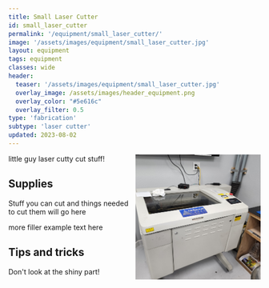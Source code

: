 ```yaml
---
title: Small Laser Cutter
id: small_laser_cutter
permalink: '/equipment/small_laser_cutter/'
image: '/assets/images/equipment/small_laser_cutter.jpg'
layout: equipment
tags: equipment
classes: wide
header:
  teaser: '/assets/images/equipment/small_laser_cutter.jpg'
  overlay_image: /assets/images/header_equipment.png
  overlay_color: "#5e616c"
  overlay_filter: 0.5
type: 'fabrication'
subtype: 'laser cutter'
updated: 2023-08-02
---
```

<img align="right" width="250" height="250" src="/assets/images/equipment/small_laser_cutter.jpg">

little guy laser cutty cut stuff!

## Supplies
Stuff you can cut and things needed to cut them will go here

more filler example text here

## Tips and tricks
Don't look at the shiny part!
